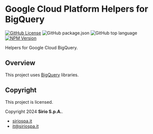 # Google Cloud Platform Helpers for BigQuery

[![GitHub License](https://img.shields.io/github/license/siriospa/gcp-helpers-bigquery)](https://github.com/siriospa/gcp-helpers-bigquery/tree/main?tab=Apache-2.0-1-ov-file#readme)
![GitHub package.json](https://img.shields.io/github/package-json/version/siriospa/gcp-helpers-bigquery)
![GitHub top language](https://img.shields.io/github/languages/top/siriospa/gcp-helpers-bigquery)
[![NPM Version](https://img.shields.io/npm/v/%40siriospa%2Fgcp-helpers-bigquery)](https://www.npmjs.com/package/@siriospa/gcp-helpers-bigquery)

Helpers for Google Cloud BigQuery.

## Overview

This project uses [BigQuery](https://cloud.google.com/bigquery/docs) libraries.

## Copyright

This project is licensed.

Copyright 2024 **Sirio S.p.A.**.

- [siriospa.it](https://www.siriospa.it/)
- [it@siriospa.it](mailto:it@siriospa.it)
